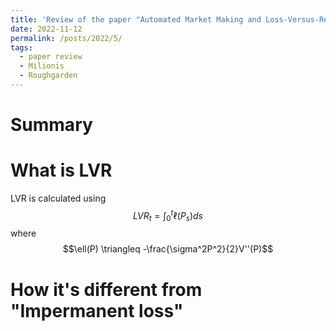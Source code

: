 ```yaml
---
title: 'Review of the paper "Automated Market Making and Loss-Versus-Rebalancing"'
date: 2022-11-12
permalink: /posts/2022/5/
tags:
  - paper review
  - Milionis
  - Roughgarden
---
```


# Summary

# What is LVR

LVR is calculated using 
\
$$LVR_t = \int_0^t \ell(P_s)ds$$
where 
\
$$\ell(P) \triangleq -\frac{\sigma^2P^2}{2}V''(P)$$

# How it's different from "Impermanent loss"


# 




